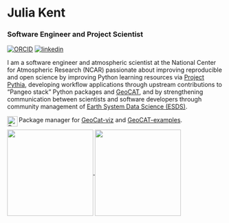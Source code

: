 # Julia Kent


### Software Engineer and Project Scientist

<!--
**jukent/jukent** is a ✨ _special_ ✨ repository because its `README.md` (this file) appears on your GitHub profile.

Here are some ideas to get you started:

- 🔭 I’m currently working on ...
- 🌱 I’m currently learning ...
- 👯 I’m looking to collaborate on ...
- 🤔 I’m looking for help with ...
- 💬 Ask me about ...
- 📫 How to reach me: ...
- 😄 Pronouns: ...
- ⚡ Fun fact: ...
-->

[![ORCID](https://img.shields.io/static/v1?label=ORCID&message=0000-0002-5611-8986&color=green&style=flat-square&logo=orcid)](https://orcid.org/0000-0002-5611-8986)
[![linkedin](https://img.shields.io/static/v1?label=&message=LinkedIn&color=0077B5&style=flat-square&logo=linkedin)](https://www.linkedin.com/in/julia-kent-330a8588/)

I am a software engineer and atmospheric scientist at the National Center for Atmospheric Research (NCAR) passionate about improving reproducible and open science by improving Python learning resources via [Project Pythia](https://projectpythia.org/), developing workflow applications through upstream contributions to “Pangeo stack” Python packages and [GeoCAT](https://geocat.ucar.edu/), and by strengthening communication between scientists and software developers through community management of [Earth System Data Science (ESDS)](https://ncar.github.io/esds/).

<picture><source media="(prefers-color-scheme: dark)" srcset="https://raw.githubusercontent.com/simple-icons/simple-icons/develop/assets/readme/python-white.svg"><source media="(prefers-color-scheme: light)" srcset="https://raw.githubusercontent.com/simple-icons/simple-icons/develop/icons/python.svg"><img src="https://raw.githubusercontent.com/simple-icons/simple-icons/develop/icons/python.svg" alt="Python" align=left width=24 height=24></picture>
Package manager for [GeoCat-viz](https://github.com/NCAR/geocat-viz) and [GeoCAT-examples](https://github.com/NCAR/geocat-examples).

<a href="https://github.com/jukent/github-readme-stats">
  <img height=200 align="center" src="https://github-readme-stats.vercel.app/api?username=jukent&theme=dark&rank_icon=github" />
</a>
<a href="https://github.com/jukent/convoychat">
  <img height=200 align="center" src="https://github-readme-stats.vercel.app/api/top-langs?username=jukent&layout=compact&langs_count=8&card_width=320&theme=dark" />
</a>
